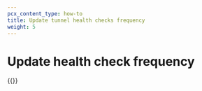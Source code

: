 ```yaml
---
pcx_content_type: how-to
title: Update tunnel health checks frequency
weight: 5
---
```


# Update health check frequency

{{<render file="tunnel-health/_update-tunnel-health-checks-frequency.md" withParameters="/magic-transit/reference/tunnel-health-checks/;;/magic-transit/how-to/configure-tunnels/#add-tunnels">}}